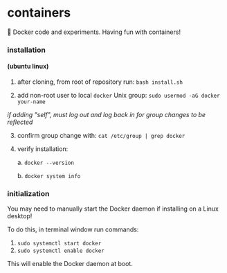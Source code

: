 # containers

:whale: Docker code and experiments. Having fun with containers!

### installation 
#### (ubuntu linux)

1. after cloning, from root of repository run: ```bash install.sh```

2. add non-root user to local ```docker``` Unix group: ```sudo usermod -aG docker your-name```

*if adding "self", must log out and log back in for group changes to be reflected*
   
3. confirm group change with: ```cat /etc/group | grep docker```

4. verify installation:

      a. ```docker --version```
  
      b. ```docker system info```

### initialization
You may need to manually start the Docker daemon if installing on a Linux desktop!

To do this, in terminal window run commands:

1. ```sudo systemctl start docker```
2. ```sudo systemctl enable docker```

This will enable the Docker daemon at boot.
